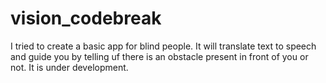 # vision_codebreak

I tried to create a basic app for blind people. It will translate text to speech and guide you by telling uf there is an obstacle present in front of you or not.
It is under development.
